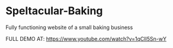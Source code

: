 # Speltacular-Baking
Fully functioning website of a small baking business

FULL DEMO AT: https://www.youtube.com/watch?v=1qClI5Sn-wY
